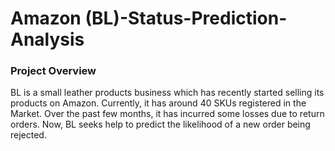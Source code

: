 # Amazon (BL)-Status-Prediction-Analysis

### Project Overview

BL is a small leather products business which has recently started selling its products on Amazon. Currently, it has around 40 SKUs registered in the  Market. Over the past few months, it has incurred some losses due to return orders. Now, BL seeks help to predict the likelihood of a new order being rejected. 
